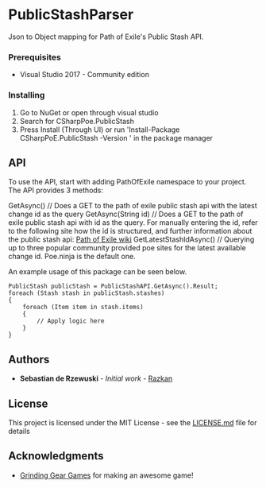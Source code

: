 # PublicStashParser

Json to Object mapping for Path of Exile's Public Stash API.

### Prerequisites

* Visual Studio 2017 - Community edition

### Installing

1. Go to NuGet or open through visual studio
2. Search for CSharpPoe.PublicStash
3. Press Install (Through UI) or run 'Install-Package CSharpPoE.PublicStash -Version <Latest Stable Version Number>' in the package manager

## API

To use the API, start with adding PathOfExile namespace to your project. The API provides 3 methods:

GetAsync() // Does a GET to the path of exile public stash api with the latest change id as the query
GetAsync(String id) // Does a GET to the path of exile public stash api with id as the query. For manually entering the id, refer to the following site how the id is structured, and further information about the public stash api: [Path of Exile wiki](https://pathofexile.gamepedia.com/Public_stash_tab_API) 
GetLatestStashIdAsync() // Querying up to three popular community provided poe sites for the latest available change id. Poe.ninja is the default one. 

An example usage of this package can be seen below.
```
PublicStash publicStash = PublicStashAPI.GetAsync().Result; 
foreach (Stash stash in publicStash.stashes)
{
	foreach (Item item in stash.items)
	{
		// Apply logic here
	}
}
```

## Authors

* **Sebastian de Rzewuski** - *Initial work* - [Razkan](https://github.com/Razkan)

## License

This project is licensed under the MIT License - see the [LICENSE.md](LICENSE.md) file for details

## Acknowledgments

* [Grinding Gear Games](http://www.grindinggear.com) for making an awesome game!

